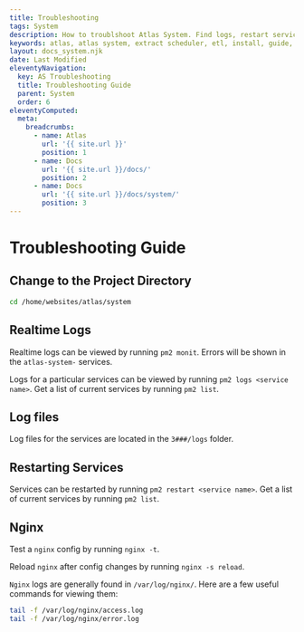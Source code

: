 ```yaml
---
title: Troubleshooting
tags: System
description: How to troublshoot Atlas System. Find logs, restart services and debug.
keywords: atlas, atlas system, extract scheduler, etl, install, guide, ubuntu server, troubleshooting
layout: docs_system.njk
date: Last Modified
eleventyNavigation:
  key: AS Troubleshooting
  title: Troubleshooting Guide
  parent: System
  order: 6
eleventyComputed:
  meta:
    breadcrumbs:
      - name: Atlas
        url: '{{ site.url }}'
        position: 1
      - name: Docs
        url: '{{ site.url }}/docs/'
        position: 2
      - name: Docs
        url: '{{ site.url }}/docs/system/'
        position: 3
---
```


# Troubleshooting Guide

## Change to the Project Directory

```bash
cd /home/websites/atlas/system
```

## Realtime Logs

Realtime logs can be viewed by running `pm2 monit`. Errors will be shown in the `atlas-system-` services.

Logs for a particular services can be viewed by running `pm2 logs <service name>`. Get a list of current services by running `pm2 list`.

## Log files

Log files for the services are located in the `3###/logs` folder.

## Restarting Services

Services can be restarted by running `pm2 restart <service name>`. Get a list of current services by running `pm2 list`.

## Nginx

Test a `nginx` config by running `nginx -t`.

Reload `nginx` after config changes by running `nginx -s reload`.

`Nginx` logs are generally found in `/var/log/nginx/`. Here are a few useful commands for viewing them:

```bash
tail -f /var/log/nginx/access.log
tail -f /var/log/nginx/error.log
```
